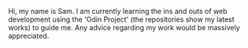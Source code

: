 Hi, my name is Sam. I am currently learning the ins and outs of web development using the 'Odin Project' (the repositories show my latest works) to guide me. Any advice regarding my work would be massively appreciated.



<!---
SamHughes971/SamHughes971 is a ✨ special ✨ repository because its `README.md` (this file) appears on your GitHub profile.
You can click the Preview link to take a look at your changes.
--->
